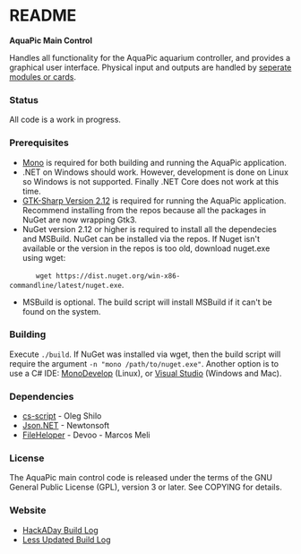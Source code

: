 README
======
**AquaPic Main Control**

Handles all functionality for the AquaPic aquarium controller, and provides a graphical user interface. Physical input and outputs are handled by [seperate modules or cards](https://github.com/brandtks/AquaPicModules).

### Status
All code is a work in progress. 

### Prerequisites
 * [Mono](http://www.mono-project.com/) is required for both building and running the AquaPic application. 
 * .NET on Windows should work. However, development is done on Linux so Windows is not supported. Finally .NET Core does not work at this time.
 * [GTK-Sharp Version 2.12](http://www.mono-project.com/docs/gui/gtksharp/) is required for running the AquaPic application. Recommend installing from the repos because all the packages in NuGet are now wrapping Gtk3.
 * NuGet version 2.12 or higher is required to install all the dependecies and MSBuild. NuGet can be installed via the repos. If Nuget isn't available or the version in the repos is too old, download nuget.exe using wget: 
 
&nbsp;&nbsp;&nbsp;&nbsp;&nbsp;&nbsp;&nbsp;&nbsp;&nbsp;&nbsp;&nbsp;&nbsp;`wget https://dist.nuget.org/win-x86-commandline/latest/nuget.exe`. 
 
 * MSBuild is optional. The build script will install MSBuild if it can't be found on the system. 
 
### Building
Execute `./build`. If NuGet was installed via wget, then the build script will require the argument `-n "mono /path/to/nuget.exe"`. Another option is to use a C# IDE: [MonoDevelop](http://www.monodevelop.com/download/) (Linux), or [Visual Studio](https://www.visualstudio.com/vs/) (Windows and Mac).

### Dependencies
 * [cs-script](http://www.csscript.net/) - Oleg Shilo
 * [Json.NET](http://www.newtonsoft.com/json) - Newtonsoft
 * [FileHeloper](http://www.filehelpers.net/) - Devoo - Marcos Meli

### License
The AquaPic main control code is released under the terms of the GNU General Public License (GPL), version 3 or later. See COPYING for details.

### Website
 * [HackADay Build Log](https://hackaday.io/project/1436-aquapic-aquarium-controller)
 * [Less Updated Build Log](https://sites.google.com/site/aquapicbuildlog/)
